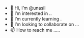 - 👋 Hi, I’m @unasil 
- 👀 I’m interested in ..
- 🌱 I’m currently learning .
- 💞️ I’m looking to collaborate on ...
- 📫 How to reach me .....

<!---
unasil/unasil is a ✨ special ✨ repository because its `README.md` (this file) appears on your GitHub profile.
You can click the Preview link to take a look at your changes.
--->
